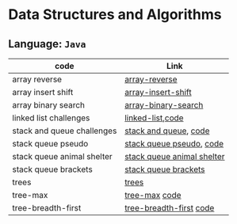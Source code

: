 # Data Structures and Algorithms

## Language: `Java`

| code                | Link                                                                                                                            |
| ------------------- | ------------------------------------------------------------------------------------------------------------------------------- |
| array reverse              | [array-reverse](code_challenges/array-reverse/README.md)             |
| array insert shift         | [array-insert-shift](code_challenges/array-insert-shift/README.md)             |
| array binary search        | [array-binary-search](code_challenges/array-binary-search/README.md)             |
| linked list challenges     | [linked-list](code_challenges/linked-list/README.md),[code](code_challenges/linked-list)             |
| stack and queue challenges | [stack and queue](code_challenges/stack-and-queue/README.md), [code](code_challenges/stack-and-queue) |
| stack queue pseudo | [stack queue pseudo](code_challenges/stack-queue-pseudo/README.md), [code](code_challenges/stack-and-queue/lib/src/main/java/stack/and/queue/structure/PseudoQueue.java) |
| stack queue animal shelter | [stack queue animal shelter](code_challenges/stack-queue-animal-shelter/assets/README.md)|
| stack queue brackets | [stack queue brackets](code_challenges/stack-queue-brackets/README.md)|
| trees| [trees](code_challenges/trees)|
| tree-max| [tree-max](code_challenges/tree-max/README.md) [code](code_challenges/trees/lib/src/main/java/trees/structure/BinaryTree.java)|
| tree-breadth-first| [tree-breadth-first](code_challenges/tree-max/README.md) [code](code_challenges/trees/lib/src/main/java/trees/structure/TreeBreadthFirst.java)|
